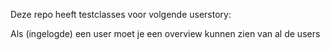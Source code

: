 Deze repo heeft testclasses voor volgende userstory:

Als (ingelogde) een user moet je een overview kunnen zien van al de users
